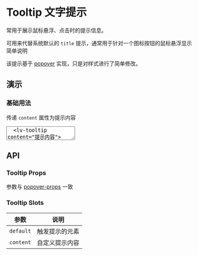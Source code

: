 # Tooltip 文字提示

常用于展示鼠标悬浮、点击时的提示信息。

可用来代替系统默认的 `title` 提示，通常用于针对一个图标按钮的鼠标悬浮显示简单说明

该提示基于 [popover](/components/popover) 实现，只是对样式进行了简单修改。

## 演示

<script setup>
import { Tooltip } from '../../src'
</script>

### 基础用法

传递 `content` 属性为提示内容

<ClientOnly>
  <CodePreview>
  <textarea lang="vue-html">
  <lv-tooltip content="提示内容">
      <span>显示提示</span>
  </lv-tooltip>
  </textarea>
  <template #preview>
    <Tooltip content="提示内容">
      <span>显示提示</span>
    </Tooltip>
  </template>
  </CodePreview>
</ClientOnly>

## API

### Tooltip Props

参数与 [popover-props](/components/popover#popover-props) 一致

### Tooltip Slots

| 参数      | 说明           |
| --------- | -------------- |
| `default` | 触发提示的元素 |
| `content` | 自定义提示内容 |

